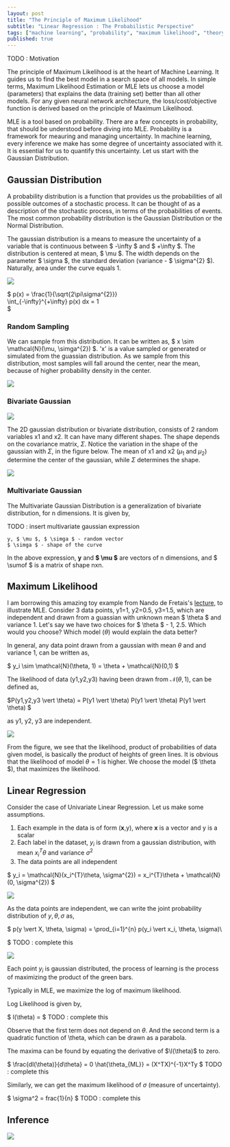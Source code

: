 ```yaml
---
layout: post
title: "The Principle of Maximum Likelihood"
subtitle: "Linear Regression : The Probabilistic Perspective"
tags: ["machine learning", "probability", "maximum likelihood", "theory", "mle"] 
published: true
---
```


TODO : Motivation

The principle of Maximum Likelihood is at the heart of Machine Learning. It guides us to find the best model in a search space of all models. In simple terms, Maximum Likelihood Estimation or MLE lets us choose a model (parameters) that explains the data (training set) better than all other models. For any given neural network architecture, the loss/cost/objective function is derived based on the principle of Maximum Likelihood.

MLE is a tool based on probability. There are a few concepts in probability, that should be understood before diving into MLE. Probability is a framework for meauring and managing uncertainty. In machine learning, every inference we make has some degree of uncertainty associated with it. It is essential for us to quantify this uncertainty. Let us start with the Gaussian Distribution.


## Gaussian Distribution

A probability distribution is a function that provides us the probabilities of all possible outcomes of a stochastic process. It can be thought of as a description of the stochastic process, in terms of the probabilities of events. The most common probability distribution is the Gaussian Distribution or the Normal Distribution. 

The gaussian distribution is a means to measure the uncertainty of a variable that is continuous between $ -\infty $ and $ +\infty $. The distribution is centered at mean, $ \mu $. The width depends on the parameter $ \sigma $, the standard deviation (variance - $ \sigma^{2} $). Naturally, area under the curve equals 1. 

![](/img/mle/normal1.png)

$ 
p(x) = \frac{1}{\sqrt{2\pi\sigma^{2}}}\
\int_{-\infty}^{+\infty} p(x) dx = 1\
$

### Random Sampling

We can sample from this distribution. It can be written as, $ x \sim \mathcal{N}(\mu, \simga^{2}) $. 'x' is a value sampled or generated or simulated from the guassian distribution. As we sample from this distribution, most samples will fall around the center, near the mean, because of higher probability density in the center.

![](/img/mle/sampling1.png)


### Bivariate Gaussian

![](/img/mle/bivariate3d.png)

The 2D gaussian distribution or bivariate distribution, consists of 2 random variables x1 and x2. It can have many different shapes. The shape depends on the covariance matrix, $\Sigma$. Notice the variation in the shape of the gaussian with $\Sigma$, in the figure below. The mean of x1 and x2 ($\mu_1$ and $\mu_2$) determine the center of the gaussian, while $\Sigma$ determines the shape.

![](/img/mle/bivariate-shapes.png)


### Multivariate Gaussian

The Multivariate Gaussian Distribution is a generalization of bivariate distribution, for n dimensions. It is given by,

TODO : insert multivariate gaussian expression
```
y, $ \mu $, $ \simga $ - random vector
$ \simga $ - shape of the curve
```

In the above expression, **y** and **$ \mu $** are vectors of n dimensions, and $ \sumof $ is a matrix of shape nxn.

## Maximum Likelihood

I am borrowing this amazing toy example from Nando de Fretais's [lecture](#), to illustrate MLE. Consider 3 data points, y1=1, y2=0.5, y3=1.5, which are independent and drawn from a guassian with unknown mean $ \theta $ and variance 1. Let's say we have two choices for $ \theta $ - 1, 2.5. Which would you choose? Which model ($\theta$) would explain the data better?

In general, any data point drawn from a gaussian with mean $\theta$ and and variance 1, can be written as,

$ y_i \sim \mathcal{N}(\theta, 1) = \theta + \mathcal{N}(0,1) $

The likelihood of data (y1,y2,y3) having been drawn from $\mathcal{N}(\theta,1)$, can be defined as,

$P(y1,y2,y3 \vert \theta) = P(y1 \vert \theta) P(y1 \vert \theta) P(y1 \vert \theta) $

as y1, y2, y3 are independent.

![](/img/mle/toy-eg.png)

From the figure, we see that the likelihood, product of probabilities of data given model, is basically the product of heights of green lines. It is obvious that the likelihood of model $\theta = 1$ is higher.
We choose the model ($ \theta $), that maximizes the likelihood.


## Linear Regression

Consider the case of Univariate Linear Regression. Let us make some assumptions. 

1. Each example in the data is of form (**x**,y), where **x** is a vector and y is a scalar
2. Each label in the dataset, $y_i$ is drawn from a gaussian distribution, with mean $x_{i}^{T}\theta$ and variance $\sigma^{2}$
3. The data points are all independent

$ y_i = \mathcal{N}(x_i^{T}\theta, \sigma^{2}) = x_i^{T}\theta + \mathcal{N}(0, \sigma^{2}) $

![](/img/mle/lr1.png)

As the data points are independent, we can write the joint probability distribution of $y, \theta, \sigma$ as,

$
p(y \vert X, \theta, \sigma) = \prod_{i=1}^{n} p(y_i \vert x_i, \theta, \sigma)\

$
TODO : complete this

![](/img/mle/lr2.png)

Each point $y_i$ is gaussian distributed, the process of learning is the process of maximizing the product of the green bars.

Typically in MLE, we maximize the log of maximum likelihood. 

Log Likelihood is given by,

$
l(\theta) = 
$
TODO : complete this

Observe that the first term does not depend on $\theta$. And the second term is a quadratic function of \theta, which can be drawn as a parabola.

The maxima can be found by equating the derivative of $\l(\theta)$ to zero. 

$
\frac{dl(\theta)}{d\theta} = 0
\hat{\theta_{ML}} = (X^TX)^{-1}X^Ty
$
TODO : complete this

Similarly, we can get the maximum likelihood of $\sigma$ (measure of uncertainty).

$
\sigma^2 = frac{1}{n} 
$
TODO : complete this

## Inference

![](/img/mle/inference.png)
